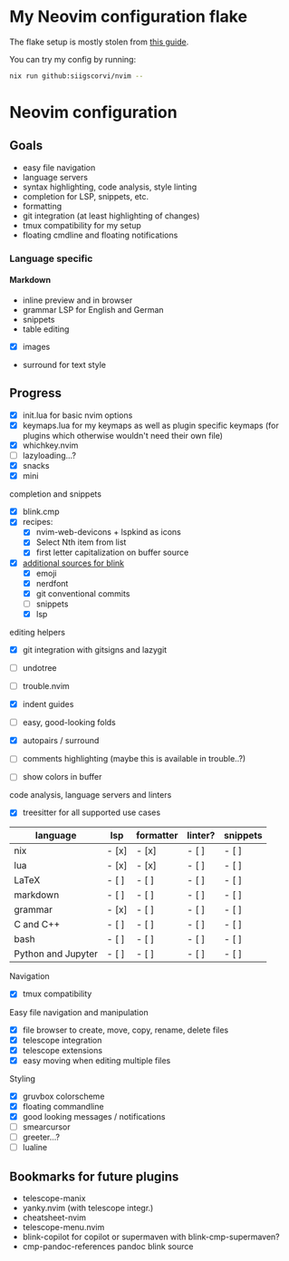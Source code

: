 [comment]: <> "LTeX: enabled=false"
# My Neovim configuration flake
The flake setup is mostly stolen from [this guide](https://primamateria.github.io/blog/neovim-nix/).

You can try my config by running:
```bash
nix run github:siigscorvi/nvim --
```

# Neovim configuration
## Goals
- easy file navigation
- language servers
- syntax highlighting, code analysis, style linting
- completion for LSP, snippets, etc.
- formatting
- git integration (at least highlighting of changes)
- tmux compatibility for my setup
- floating cmdline and floating notifications

### Language specific
#### Markdown
- inline preview and in browser
- grammar LSP for English and German
- snippets
- table editing
- [x] images
- surround for text style

## Progress
- [x] init.lua for basic nvim options
- [x] keymaps.lua for my keymaps as well as plugin specific keymaps (for plugins which otherwise wouldn't need their own file)
- [x] whichkey.nvim
- [ ] lazyloading...?
- [x] snacks
- [x] mini

completion and snippets
- [x] blink.cmp
- [x] recipes:
    - [x] nvim-web-devicons + lspkind as icons
    - [x] Select Nth item from list
    - [x] first letter capitalization on buffer source
- [x] [additional sources for blink](https://cmp.saghen.dev/configuration/sources#community-sources)
    - [x] emoji
    - [x] nerdfont
    - [x] git conventional commits
    - [ ] snippets
    - [x] lsp

editing helpers
- [x] git integration with gitsigns and lazygit
- [ ] undotree
- [ ] trouble.nvim
- [x] indent guides
- [ ] easy, good-looking folds
- [x] autopairs / surround
- [ ] comments highlighting (maybe this is available in trouble..?)

- [ ] show colors in buffer

code analysis, language servers and linters
- [x] treesitter for all supported use cases

| language             | lsp   | formatter | linter? | snippets |
| ---                  | ---   | ---       | ---     | ---      |
| nix                  | - [x] | - [x]     | - [ ]   | - [ ]    |
| lua                  | - [x] | - [x]     | - [ ]   | - [ ]    |
| LaTeX                | - [ ] | - [ ]     | - [ ]   | - [ ]    |
| markdown             | - [ ] | - [ ]     | - [ ]   | - [ ]    |
| grammar              | - [x] | - [ ]     | - [ ]   | - [ ]    |
| C and C++            | - [ ] | - [ ]     | - [ ]   | - [ ]    |
| bash                 | - [ ] | - [ ]     | - [ ]   | - [ ]    |
| Python and Jupyter   | - [ ] | - [ ]     | - [ ]   | - [ ]    |

Navigation
- [x] tmux compatibility

Easy file navigation and manipulation
- [x] file browser to create, move, copy, rename, delete files
- [x] telescope integration
- [x] telescope extensions
- [x] easy moving when editing multiple files

Styling
- [x] gruvbox colorscheme
- [x] floating commandline
- [x] good looking messages / notifications
- [ ] smearcursor
- [ ] greeter...?
- [ ] lualine

## Bookmarks for future plugins
- telescope-manix
- yanky.nvim (with telescope integr.)
- cheatsheet-nvim
- telescope-menu.nvim
- blink-copilot for copilot or supermaven with blink-cmp-supermaven?
- cmp-pandoc-references pandoc blink source
